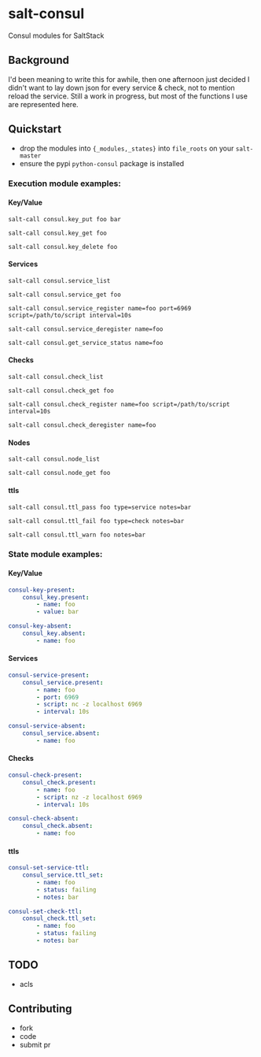 # salt-consul
Consul modules for SaltStack

## Background
I'd been meaning to write this for awhile, then one afternoon just decided I didn't want to lay down json for every service & check, not to mention reload the service. Still a work in progress, but most of the functions I use are represented here.

## Quickstart

- drop the modules into `{_modules,_states}` into `file_roots` on your `salt-master`
- ensure the pypi `python-consul` package is installed


### Execution module examples:

#### Key/Value

`salt-call consul.key_put foo bar`

`salt-call consul.key_get foo`

`salt-call consul.key_delete foo`

#### Services

`salt-call consul.service_list`

`salt-call consul.service_get foo`

`salt-call consul.service_register name=foo port=6969 script=/path/to/script interval=10s`

`salt-call consul.service_deregister name=foo`

`salt-call consul.get_service_status name=foo`

#### Checks

`salt-call consul.check_list`

`salt-call consul.check_get foo`

`salt-call consul.check_register name=foo script=/path/to/script interval=10s`

`salt-call consul.check_deregister name=foo`

#### Nodes

`salt-call consul.node_list`

`salt-call consul.node_get foo`

#### ttls

`salt-call consul.ttl_pass foo type=service notes=bar`

`salt-call consul.ttl_fail foo type=check notes=bar`

`salt-call consul.ttl_warn foo notes=bar`




### State module examples:

#### Key/Value

```yaml
consul-key-present:
    consul_key.present:
        - name: foo
        - value: bar

consul-key-absent:
    consul_key.absent:
        - name: foo
```

#### Services

```yaml
consul-service-present:
    consul_service.present:
        - name: foo
        - port: 6969
        - script: nc -z localhost 6969
        - interval: 10s

consul-service-absent:
    consul_service.absent:
        - name: foo
```

#### Checks

```yaml
consul-check-present:
    consul_check.present:
        - name: foo
        - script: nz -z localhost 6969
        - interval: 10s

consul-check-absent:
    consul_check.absent:
        - name: foo
```

#### ttls

```yaml
consul-set-service-ttl:
    consul_service.ttl_set:
        - name: foo
        - status: failing
        - notes: bar

consul-set-check-ttl:
    consul_check.ttl_set:
        - name: foo
        - status: failing
        - notes: bar
```


## TODO

- acls

## Contributing
- fork
- code
- submit pr



